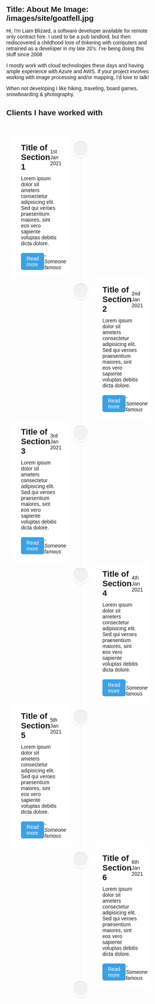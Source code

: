 Title: About Me
Image: /images/site/goatfell.jpg
---
Hi, I'm Liam Blizard, a software developer available for remote only contract hire. I used to be a pub landlord, but then rediscovered a childhood love of tinkering with computers and retrained as a developer in my late 20's. I've being doing this stuff since 2008

I mostly work with cloud technologies these days and having ample experience with Azure and AWS. If your project involves working with image processing and/or mapping, I'd love to talk!


When not developing I like hiking, traveling, board games, snowboarding & photography. 

<style>
   

    @import url('https://fonts.googleapis.com/css2?family=Poppins:wght@200;300;400;500;600;700&display=swap');
    *{
    margin: 0;
    padding: 0;
    box-sizing: border-box;
    font-family: "Poppins", sans-serif;
    }
    html{
    scroll-behavior: smooth;
    }
    ::selection{
    color: #fff;
    background: #3ea0e2;
    }
    .wrapper{
    max-width: 1080px;
    margin: 50px auto;
    padding: 0 20px;
    position: relative;
    }
    .wrapper .center-line{
    position: absolute;
    height: 100%;
    width: 4px;
    background: #f8f9fa;
    left: 50%;
    top: 20px;
    transform: translateX(-50%);
    }
    .wrapper .row{
    display: flex;
    }
    .wrapper .row-1{
    justify-content: flex-start;
    }
    .wrapper .row-2{
    justify-content: flex-end;
    }
    .wrapper .row section{
    background: #fff;
    border-radius: 5px;
    width: calc(50% - 40px);
    padding: 20px;
    position: relative;
    }
    .wrapper .row section::before{
    position: absolute;
    content: "";
    height: 15px;
    width: 15px;
    background: #fff;
    top: 28px;
    z-index: -1;
    transform: rotate(45deg);
    }
    .row-1 section::before{
    right: -7px;
    }
    .row-2 section::before{
    left: -7px;
    }
    .row section .icon,
    .center-line .scroll-icon{
    position: absolute;
    background: #f2f2f2;
    height: 40px;
    width: 40px;
    text-align: center;
    line-height: 40px;
    border-radius: 50%;
    color: #3ea0e2;
    font-size: 17px;
    box-shadow: 0 0 0 4px #fff, inset 0 2px 0 rgba(0,0,0,0.08), 0 3px 0 4px rgba(0,0,0,0.05);
    }
    .center-line .scroll-icon{
    bottom: 0px;
    left: 50%;
    font-size: 25px;
    transform: translateX(-50%);
    }
    .row-1 section .icon{
    top: 15px;
    right: -60px;
    }
    .row-2 section .icon{
    top: 15px;
    left: -60px;
    }
    .row section .details,
    .row section .bottom{
    display: flex;
    align-items: center;
    justify-content: space-between;
    }
    .row section .details .title{
    font-size: 22px;
    font-weight: 600;
    }
    .row section p{
    margin: 10px 0 17px 0;
    }
    .row section .bottom a{
    text-decoration: none;
    background: #3ea0e2;
    color: #fff;
    padding: 7px 15px;
    border-radius: 5px;
    /* font-size: 17px; */
    font-weight: 400;
    transition: all 0.3s ease;
    }
    .row section .bottom a:hover{
    transform: scale(0.97);
    }
    @media(max-width: 790px){
    .wrapper .center-line{
        left: 40px;
    }
    .wrapper .row{
        margin: 30px 0 3px 60px;
    }
    .wrapper .row section{
        width: 100%;
    }
    .row-1 section::before{
        left: -7px;
    }
    .row-1 section .icon{
        left: -60px;
    }
    }
    @media(max-width: 440px){
    .wrapper .center-line,
    .row section::before,
    .row section .icon{
        display: none;
    }
    .wrapper .row{
        margin: 10px 0;
    }
    }


</style>

## Clients I have worked with

<!-- <div id="client-list">
    <div class="client"><a href="https://www.compositional-it.com/"><img src="images/site/CIT.png"/></a></div>
    <div class="client"><a href="https://www.valtech.com/"><img src="images/site/valtech.png"/></a></div>
    <div class="client"><a href="https://www.justeattakeaway.com"><img src="/images/site/JET.png"/></a></div>
    <div class="client"><a href="https://www.101ways.com/"><img src="images/site/101Ways.png"/></a></div>
    <div class="client"><a href="https://paypoint.com/"><img src="/images/site/paypoint.png"/></a></div>
    <div class="client"><a href="https://www.just-eat.co.uk"><img src="images/site/just-eat.png"/></a></div>
    <div class="client"><a href="https://www.allenovery.com"><img src="images/site/allen-overy.jpg"/></a></div>
    <div class="client"><a href="https://www.nfiniti.co"><img src="images/site/nfiniti.png"/></a></div>
    <div class="client"><a href="https://www.clear.bank"><img src="images/site/clearbank.png"/></a></div>
    <div class="client"><a href="https://www.globecast.com/"><img src="images/site/globecast.png"/></a></div>
    <div class="client"><a href="https://hcml.co.uk"><img src="images/site/hcml.png"/></a></div>
    <div class="client"><a href="https://www.spafax.com"><img src="images/site/spafax.png"/></a></div>
    <div class="client"><a href="https://disney.co.uk"><img src="images/site/disney.png"/></a></div>
    <div class="client"><a href="https://www.itg.co.uk"><img src="images/site/itg.png"/></a></div>
    <div class="client"><a href="https://www.btp.police.uk"><img src="images/site/btp.jpg"/></a></div>
</div> -->

 <div class="wrapper">
    <div class="center-line">
      <a href="#" class="scroll-icon"><i class="fas fa-caret-up"></i></a>
    </div>
    <div class="row row-1">
      <section>
        <i class="icon fas fa-home"></i>
        <div class="details">
          <span class="title">Title of Section 1</span>
          <span>1st Jan 2021</span>
        </div>
        <p>Lorem ipsum dolor sit ameters consectetur adipisicing elit. Sed qui veroes praesentium maiores, sint eos vero sapiente voluptas debitis dicta dolore.</p>
        <div class="bottom">
          <a href="#">Read more</a>
          <i>- Someone famous</i>
        </div>
      </section>
    </div>
    <div class="row row-2">
      <section>
        <i class="icon fas fa-star"></i>
        <div class="details">
          <span class="title">Title of Section 2</span>
          <span>2nd Jan 2021</span>
        </div>
        <p>Lorem ipsum dolor sit ameters consectetur adipisicing elit. Sed qui veroes praesentium maiores, sint eos vero sapiente voluptas debitis dicta dolore.</p>
        <div class="bottom">
          <a href="#">Read more</a>
          <i>- Someone famous</i>
        </div>
      </section>
    </div>
    <div class="row row-1">
      <section>
        <i class="icon fas fa-rocket"></i>
        <div class="details">
          <span class="title">Title of Section 3</span>
          <span>3rd Jan 2021</span>
        </div>
        <p>Lorem ipsum dolor sit ameters consectetur adipisicing elit. Sed qui veroes praesentium maiores, sint eos vero sapiente voluptas debitis dicta dolore.</p>
        <div class="bottom">
          <a href="#">Read more</a>
          <i>- Someone famous</i>
        </div>
      </section>
    </div>
    <div class="row row-2">
      <section>
        <i class="icon fas fa-globe"></i>
        <div class="details">
          <span class="title">Title of Section 4</span>
          <span>4th Jan 2021</span>
        </div>
        <p>Lorem ipsum dolor sit ameters consectetur adipisicing elit. Sed qui veroes praesentium maiores, sint eos vero sapiente voluptas debitis dicta dolore.</p>
        <div class="bottom">
          <a href="#">Read more</a>
          <i>- Someone famous</i>
        </div>
      </section>
    </div>
    <div class="row row-1">
      <section>
        <i class="icon fas fa-paper-plane"></i>
        <div class="details">
          <span class="title">Title of Section 5</span>
          <span>5th Jan 2021</span>
        </div>
        <p>Lorem ipsum dolor sit ameters consectetur adipisicing elit. Sed qui veroes praesentium maiores, sint eos vero sapiente voluptas debitis dicta dolore.</p>
        <div class="bottom">
          <a href="#">Read more</a>
          <i>- Someone famous</i>
        </div>
      </section>
    </div>
    <div class="row row-2">
      <section>
        <i class="icon fas fa-map-marker-alt"></i>
        <div class="details">
          <span class="title">Title of Section 6</span>
          <span>6th Jan 2021</span>
        </div>
        <p>Lorem ipsum dolor sit ameters consectetur adipisicing elit. Sed qui veroes praesentium maiores, sint eos vero sapiente voluptas debitis dicta dolore.</p>
        <div class="bottom">
          <a href="#">Read more</a>
          <i>- Someone famous</i>
        </div>
      </section>
    </div>
  </div>

